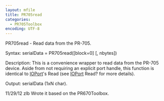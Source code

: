 ```yaml
---
layout: mfile
title: PR705read
categories:
  - PR705Toolbox
encoding: UTF-8
---
```


PR705read - Read data from the PR-705.

Syntax:
serialData = PR705read([block=0] [, nbytes])

Description:
This is a convenience wrapper to read data from the PR-705 device. Aside
from not requiring an explicit port handle, this function is identical to
[IOPort](/docs/IOPort)'s Read (see [IOPort](/docs/IOPort) Read? for more details).

Output:
serialData (1xN char).

11/29/12    zlb   Wrote it based on the PR670Toolbox.